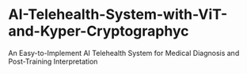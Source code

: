 # AI-Telehealth-System-with-ViT-and-Kyper-Cryptographyc
An Easy-to-Implement AI Telehealth System for Medical Diagnosis and Post-Training Interpretation
